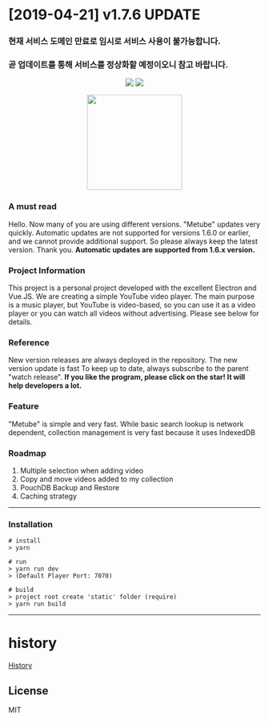 # [2019-04-21] v1.7.6 UPDATE

### 현재 서비스 도메인 만료로 임시로 서비스 사용이 불가능합니다.
### 곧 업데이트를 통해 서비스를 정상화할 예정이오니 참고 바랍니다.

<p align="center">
  <img src="https://i.imgur.com/RLjsRbR.png" />
  <img src="https://i.imgur.com/M5xVj4S.png" />
</p>

<p align="center">
  <img width="190" src="https://i.imgur.com/u8LTA5J.png">
</p>

### A must read
Hello.
Now many of you are using different versions. "Metube" updates very quickly. Automatic updates are not supported for versions 1.6.0 or earlier, and we cannot provide additional support. So please always keep the latest version. Thank you.
<strong>Automatic updates are supported from 1.6.x version.</strong>

### Project Information
This project is a personal project developed with the excellent Electron and Vue.JS.
We are creating a simple  YouTube video player. The main purpose is a music player, but YouTube is video-based, so you can use it as a video player or you can watch all videos without advertising. Please see below for details.

### Reference
New version releases are always deployed in the repository. The new version update is fast
To keep up to date, always subscribe to the parent "watch release".
<strong>If you like the program, please click on the star! It will help developers a lot.</strong>

### Feature
"Metube" is simple and very fast. While basic search lookup is network dependent, collection management is very fast because it uses IndexedDB

### Roadmap
1. Multiple selection when adding video
2. Copy and move videos added to my collection
3. PouchDB Backup and Restore
4. Caching strategy
***

### Installation
```
# install
> yarn

# run
> yarn run dev
> (Default Player Port: 7070)

# build
> project root create 'static' folder (require)
> yarn run build
```

***

# history
[History](https://trello.com/b/qj4gO2br/metube)

## License
MIT
